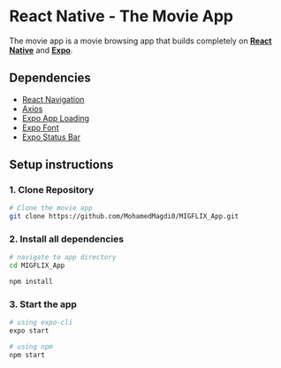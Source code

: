 # React Native - The Movie App

The movie app is a movie browsing app that builds completely on [**React Native**](https://reactnative.dev/) and [**Expo**](https://expo.io).


## Dependencies

- [React Navigation](https://reactnavigation.org/)
- [Axios](https://axios-http.com/)
- [Expo App Loading](https://docs.expo.io/versions/latest/sdk/app-loading/)
- [Expo Font](https://docs.expo.io/versions/latest/sdk/font/)
- [Expo Status Bar](https://docs.expo.io/versions/latest/sdk/status-bar/)

## Setup instructions

### 1. Clone Repository

```sh
# Clone the movie app
git clone https://github.com/MohamedMagdi0/MIGFLIX_App.git
```

### 2. Install all dependencies

```sh
# navigate to app directory
cd MIGFLIX_App

npm install
```


### 3. Start the app

```sh
# using expo-cli
expo start

# using npm
npm start
```
